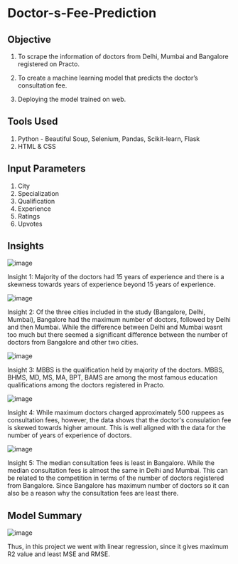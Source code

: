 # Doctor-s-Fee-Prediction

## Objective
1. To scrape the information of doctors from Delhi, Mumbai and Bangalore registered on Practo.

2. To create a machine learning model that predicts the doctor’s consultation fee.

3. Deploying the model trained on web.


## Tools Used
1. Python - Beautiful Soup, Selenium, Pandas, Scikit-learn, Flask
2. HTML & CSS


## Input Parameters
1. City
2. Specialization
3. Qualification
4. Experience
5. Ratings
6. Upvotes


## Insights

![image](https://user-images.githubusercontent.com/68947631/215343399-6b81a305-9510-4b85-8603-d1e82f784f7f.png)

Insight 1: Majority of the doctors had 15 years of experience and there is a skewness towards years of experience beyond 15 years of experience.

![image](https://user-images.githubusercontent.com/68947631/215343744-4133f951-3a2c-4907-9c31-88e66c69065f.png)

Insight 2: Of the three cities included in the study (Bangalore, Delhi, Mumbai), Bangalore had the maximum number of doctors, followed by Delhi and then Mumbai. While the difference between Delhi and Mumbai wasnt too much but there seemed a significant difference between the number of doctors from Bangalore and other two cities.

![image](https://user-images.githubusercontent.com/68947631/215344281-b6f6212d-71c4-4c3d-8b19-59805287f683.png)

Insight 3: MBBS is the qualification held by majority of the doctors. MBBS, BHMS, MD, MS, MA, BPT, BAMS are among the most famous education qualifications among the doctors registered in Practo.

![image](https://user-images.githubusercontent.com/68947631/215343666-ad37e709-3172-49d4-8257-5a0264d6ac52.png)

Insight 4: While maximum doctors charged approximately 500 ruppees as consultation fees, however, the data shows that the doctor's consulation fee is skewed towards higher amount. This is well aligned with the data for the number of years of experience of doctors.

![image](https://user-images.githubusercontent.com/68947631/215344638-cb8e6de0-5c57-4fd6-aa1c-d9f768596e6b.png)

Insight 5: The median consultation fees is least in Bangalore. While the median consultation fees is almost the same in Delhi and Mumbai. This can be related to the competition in terms of the number of doctors registered from Bangalore. Since Bangalore has maximum number of doctors so it can also be a reason why the consultation fees are least there. 


## Model Summary
![image](https://user-images.githubusercontent.com/68947631/215345121-41b6bd6c-ddce-4be3-a2b6-50ac1279936d.png)

Thus, in this project we went with linear regression, since it gives maximum R2 value and least MSE and RMSE.
